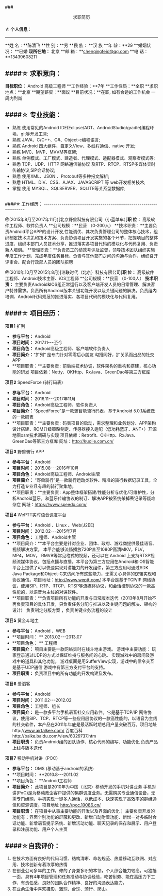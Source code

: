 ###<center> 求职简历</center >






#### ☆ 个人信息：
--------------------------------------------------------------------
 **姓    名：**陈清飞
 **性    别：**男
 **民    族： **汉    族
 **年    龄：**29
 **婚姻状况： **已婚
 **现所在地：** 北京
 **邮    箱：**chenqingfeid@qq.com
 **电    话：**13439608211

####☆ 求职意向：
-------------------------------------------------------------------
**目标职位：** Android 高级工程师
**工作经验：**7年
**工作性质：**全职
**求职地点：**北京
**期望薪资：**面议
**目前状况：**在职,  如有合适的工作机会 一周内到岗

####☆ 专业技能：
--------------------------------------------------------------------

* 熟练 使用常见的Android  IDE(Eclipse/ADT、AndroidStudio/gradle)编程环境、git等开发工具;
* 熟练 JAVA、C/C++、C#、Object-c编程语言;
* 熟练   Android 四大组件、自定义View、多线程通信、native 开发;
* 熟练 MVC、MVP、MVVM等框架;
* 熟练	单例模式、工厂模式、建造者、代理模式、适配器模式、观察者模式等;
* 熟悉 TCP、UDP、HTTP 网络通信输协议 及RTP、RTCP、RTSP多媒体实时传输协议,SIP会话协议;
* 熟悉 使用XML、JSON 、Protobuf等多种报文解析;
* 熟悉 HTML、DIV、CSS、AJAX、JAVASCRIPT 等 web开发相关技术;
* 掌握 使用 MYSQL、SQLSERVER、SQLITE等关系型数据库;

<br>
####☆ 工作经历：
--------------------------------------------------------------------

 @(2015年8月至2017年11月)[北京野兽科技有限公司（小蓝单车）]**职    位：** 高级软件工程师、软件负责人
**公司规模：**民营 （0-200人）
**技术职责：**主要负责Android平台APP的设计开发,性能调优、其次负责管理公司的整体核心技术，组织制定技术决策和技术方案、负责协调项目开发实施的各个环节，把握项目的整体进度、组织本部门人员技术分享，推进落实各项目代码的模块化与代码复用、负责新人培训。
**管理职责：**负责员工的绩效考评及监督，领导技术团队组织实施年度工作计划，完成年度任务目标，负责与其他部门之间的沟通与协作，组织召开评审会、配合行政部人员的团队招聘

 @(2010年10月至2015年8月)[浩联时代（北京）科技有限公司]**职    位：** 高级软件工程师、Android技术主管、iOS工程师
**公司规模：**民营 （0-100人）
**技术职责：**  主要负责Android&IOS组正常运行以及客户端开发人员的日常管理、解决客户特殊需求。负责所有Android版本关键功能开发以及关键问题的解决。负责组内培训、Android代码规范的推进落实、各项目代码的模块化与代码复用。


####☆ 项目经历：
--------------------------------------------------------------------
**项目1**  扩列
- **参与平台：** Android 
- **项目时间：** 2017.11---至今
- **项目角色：** Android高级工程师、客户端软件负责人
- **项目简介：**“扩列” 是专门针对零零后小朋友 勾搭同好，扩关系而出品的社交APP
- **项目职责：**主要负责 : 前后端技术协调，软件架构的重构和搭建，核心功能的研发
项目依赖：Netty、OKHttp、RxJava、GreenDao等第三方框库

**项目2**  SpeedForce (骑行码表)
- **参与平台：** Android 
- **项目时间：** 2016.11---2017年11月
- **项目角色：** Android高级工程师、软件负责人
- **项目简介：**“SpeedForce”是一款骑智能骑行码表，基于Android 5.0.1系统做的一款码表
- **项目职责：**主要负责 : 码表项目的启动，需求整理和业务划分、APP架构设计搭建、ROM升级策略制定、传感器接入适配（低功耗蓝牙、ANT+）开源地图osm技术调研与实现
项目依赖：Retrofit、OKHttp、RxJava、GreenDao等第三方框库
网址：http://kuolie.com.cn/

**项目3** 野兽骑行 APP
- **参与平台：** Android 
- **项目时间：** 2015.08---2016年10月
- **项目角色：** Android高级工程师、Android主管
- **项目简介：**
“野兽骑行”是一款骑行运动类软件、精准的骑行数据记录工具，全力打造专业且有趣的骑行聚集地。
- **项目职责：**主要负责 : App整体框架搭建/性能分析与优化/可维护性，分析Android蓝牙，和蓝牙传输协议的制订、解决APP被系统杀掉丢记录等疑难杂症
网址：https://www.speedx.com/

**项目4** WePTT实时语音调度平台
- **参与平台：** Android 、Linux 、Web(J2EE) 
- **项目时间：** 2012.02---2015年7月
- **项目角色：** 工程师、Android主管
- **项目简介：**本平台主要是针对企业、团体、政府、游戏商提供最佳语音、视频解决方案。
本平台能够流畅播放720P甚至1080P高清MKV，FLV，MP4，MOV， RMVB等常见格式的视频，还可以在 Android 上支持RTSP视频流媒体协议，包括点播与直播。本平台为第三方应用在Android和iOS智能平台上提供了可以快速实现对讲能力的开发组件，第三方应用可通过SDK Java Package和Object-C来访问所有这些能力，无需关心具体的逻辑实现和协议通信。项目地址：http://www.weptt.com/
 本平台是基于TCP/IP 网络协议，使用SIP、RTP、RTCP、RTSP等流媒体协议，和会话控制协议的一款高性能的，以语音为主线的对讲软件。
- **项目职责：**负责项目所有功能的开发与日常版本迭代（2013年8月开始不再负责项目的具体开发，只负责任务分配与推进以及关键问题的解决、架构的设计） 负责制定分版方案 ，负责关键业务流程的设计


**项目5** 黄金斗地主
- **参与平台：**  Android 、WEB
- **项目时间： ** 2013.02---2013.07
- **项目角色： ** 工程师
- **项目简介：**
项目主要是一款网络实时在线斗地主游戏。
游戏中主要功能：
玩家登录通过UDP的方式以保证维持与服务间的心跳。
实现游戏中的房间及游戏中的道具和其他功能。
游戏桌面是用SufferView实现，游戏中的信令交互是基于UDP通信
游戏中有第三方支付平台的支持。
- **项目职责：** 负责项目中的所有功能的开发构建及发布。

**项目6** 爱滔客
- **参与平台：** Android
- **项目时间：** 2011.02---2012.02
- **项目角色：** 工程师、组长
- **项目简介：**
是一款多平台手机语音社交应用软件。它是基于TCP/IP 网络协议，使用SIP、TCP、RTCP等一些应用层协议的一款高性能的，以语音为主线的社交软件，本产品在2011年年底是最活跃时期总用户量突破百万。项目地址http://www.airtalkee.com/ 百度百科http://baike.baidu.com/view/6029737.htm
- **项目职责：**
负责Android组的团队协作、核心代码的编写、功能优化
负责产品上线与版本迭代

**项目7** 移动手机对讲（POC）
- **参与平台：** OMS (移动基于android的系统)
- **项目时间： **2010.8---2011.02
- **项目角色： **Android工程师
- **项目简介：**
此项目是2010年为中国（北京）移动开发的手机对讲业务
手机对讲(PoC)是为移动政企客户提供的集群调度业务。无需购买专业通信设备，无需专门组网，手机实现一键多人通话，以低成本、快速实现了高效率的群组通信和资源调度。项目地址 http://poc.10086.cn/
- **项目职责：**
在项目中从事主要功能的开发以及界面的优化；
主要负责开发的功能有：界面个别功能的屏蔽和更改、新增自动附着功能、新增一对多临时会话功能、新增语音提示系统、新增活动功能、聊天记录的保存和展示、用户登录和注册功能、用户个人主页


####☆自我评价：
--------------------------------------------------------------------

1. 在技术方面有良好的代码习惯、结构清晰、命名规范、热爱移动互联网、对应用、技术创新有着浓厚的热情
2. 在创业公司多年的工作，修的了身兼多职的本领，个人综合能力较高，可独挡一面，具有4年项目管理和任务推动与协调经验，吃苦耐劳、能在高压力下工作、有责任感、良好的团队合作精神、良好的沟通表达能力。
3. 在业余生活中喜欢摄影、篮球、台球、骑行、爬山。

